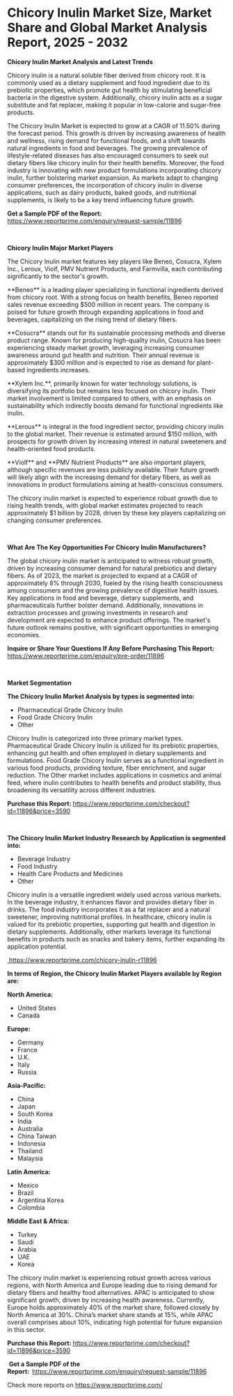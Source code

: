 <p><h1>Chicory Inulin Market Size, Market Share and Global Market Analysis Report, 2025 - 2032</h1></p><p><strong>Chicory Inulin Market Analysis and Latest Trends</strong></p>
<p><p>Chicory inulin is a natural soluble fiber derived from chicory root. It is commonly used as a dietary supplement and food ingredient due to its prebiotic properties, which promote gut health by stimulating beneficial bacteria in the digestive system. Additionally, chicory inulin acts as a sugar substitute and fat replacer, making it popular in low-calorie and sugar-free products. </p><p>The Chicory Inulin Market is expected to grow at a CAGR of 11.50% during the forecast period. This growth is driven by increasing awareness of health and wellness, rising demand for functional foods, and a shift towards natural ingredients in food and beverages. The growing prevalence of lifestyle-related diseases has also encouraged consumers to seek out dietary fibers like chicory inulin for their health benefits. Moreover, the food industry is innovating with new product formulations incorporating chicory inulin, further bolstering market expansion. As markets adapt to changing consumer preferences, the incorporation of chicory inulin in diverse applications, such as dairy products, baked goods, and nutritional supplements, is likely to be a key trend influencing future growth.</p></p>
<p><strong>Get a Sample PDF of the Report:&nbsp;</strong> <a href="https://www.reportprime.com/enquiry/request-sample/11896?utm_campaign=2334&utm_medium=2&utm_source=Github&utm_content=ia&utm_term=17032025&utm_id=chicory-inulin">https://www.reportprime.com/enquiry/request-sample/11896</a></p>
<p>&nbsp;</p>
<p><strong>Chicory Inulin Major Market Players</strong></p>
<p><p>The Chicory Inulin market features key players like Beneo, Cosucra, Xylem Inc., Leroux, Violf, PMV Nutrient Products, and Farmvilla, each contributing significantly to the sector's growth.</p><p>**Beneo** is a leading player specializing in functional ingredients derived from chicory root. With a strong focus on health benefits, Beneo reported sales revenue exceeding $500 million in recent years. The company is poised for future growth through expanding applications in food and beverages, capitalizing on the rising trend of dietary fibers.</p><p>**Cosucra** stands out for its sustainable processing methods and diverse product range. Known for producing high-quality inulin, Cosucra has been experiencing steady market growth, leveraging increasing consumer awareness around gut health and nutrition. Their annual revenue is approximately $300 million and is expected to rise as demand for plant-based ingredients increases.</p><p>**Xylem Inc.**, primarily known for water technology solutions, is diversifying its portfolio but remains less focused on chicory inulin. Their market involvement is limited compared to others, with an emphasis on sustainability which indirectly boosts demand for functional ingredients like inulin.</p><p>**Leroux** is integral in the food ingredient sector, providing chicory inulin to the global market. Their revenue is estimated around $150 million, with prospects for growth driven by increasing interest in natural sweeteners and health-oriented food products.</p><p>**Violf** and **PMV Nutrient Products** are also important players, although specific revenues are less publicly available. Their future growth will likely align with the increasing demand for dietary fibers, as well as innovations in product formulations aiming at health-conscious consumers.</p><p>The chicory inulin market is expected to experience robust growth due to rising health trends, with global market estimates projected to reach approximately $1 billion by 2028, driven by these key players capitalizing on changing consumer preferences.</p></p>
<p>&nbsp;</p>
<p><strong>What Are The Key Opportunities For Chicory Inulin Manufacturers?</strong></p>
<p><p>The global chicory inulin market is anticipated to witness robust growth, driven by increasing consumer demand for natural prebiotics and dietary fibers. As of 2023, the market is projected to expand at a CAGR of approximately 8% through 2030, fueled by the rising health consciousness among consumers and the growing prevalence of digestive health issues. Key applications in food and beverage, dietary supplements, and pharmaceuticals further bolster demand. Additionally, innovations in extraction processes and growing investments in research and development are expected to enhance product offerings. The market's future outlook remains positive, with significant opportunities in emerging economies.</p></p>
<p><strong>Inquire or Share Your Questions If Any Before Purchasing This Report:</strong> <a href="https://www.reportprime.com/enquiry/pre-order/11896?utm_campaign=2334&utm_medium=2&utm_source=Github&utm_content=ia&utm_term=17032025&utm_id=chicory-inulin">https://www.reportprime.com/enquiry/pre-order/11896</a></p>
<p>&nbsp;</p>
<p><strong>Market Segmentation</strong></p>
<p><strong>The Chicory Inulin Market Analysis by types is segmented into:</strong></p>
<p><ul><li>Pharmaceutical Grade Chicory Inulin</li><li>Food Grade Chicory Inulin</li><li>Other</li></ul></p>
<p><p>Chicory Inulin is categorized into three primary market types. Pharmaceutical Grade Chicory Inulin is utilized for its prebiotic properties, enhancing gut health and often employed in dietary supplements and formulations. Food Grade Chicory Inulin serves as a functional ingredient in various food products, providing texture, fiber enrichment, and sugar reduction. The Other market includes applications in cosmetics and animal feed, where inulin contributes to health benefits and product stability, thus broadening its versatility across different industries.</p></p>
<p><strong>Purchase this Report:&nbsp;</strong><a href="https://www.reportprime.com/checkout?id=11896&price=3590&utm_campaign=2334&utm_medium=2&utm_source=Github&utm_content=ia&utm_term=17032025&utm_id=chicory-inulin">https://www.reportprime.com/checkout?id=11896&price=3590</a></p>
<p>&nbsp;</p>
<p><strong>The Chicory Inulin Market Industry Research by Application is segmented into:</strong></p>
<p><ul><li>Beverage Industry</li><li>Food Industry</li><li>Health Care Products and Medicines</li><li>Other</li></ul></p>
<p><p>Chicory inulin is a versatile ingredient widely used across various markets. In the beverage industry, it enhances flavor and provides dietary fiber in drinks. The food industry incorporates it as a fat replacer and a natural sweetener, improving nutritional profiles. In healthcare, chicory inulin is valued for its prebiotic properties, supporting gut health and digestion in dietary supplements. Additionally, other markets leverage its functional benefits in products such as snacks and bakery items, further expanding its application potential.</p></p>
<p><a href="https://www.reportprime.com/chicory-inulin-r11896?utm_campaign=2334&utm_medium=2&utm_source=Github&utm_content=ia&utm_term=17032025&utm_id=chicory-inulin">&nbsp;https://www.reportprime.com/chicory-inulin-r11896</a></p>
<p><strong>In terms of Region, the Chicory Inulin Market Players available by Region are:</strong></p>
<p>
    <p> <strong> North America: </strong>
        <ul>
            <li>United States</li>
            <li>Canada</li>
        </ul>
        </p> 
    <p> <strong> Europe: </strong>
        <ul>
            <li>Germany</li>
            <li>France</li>
            <li>U.K.</li>
            <li>Italy</li>
            <li>Russia</li>
        </ul>
        </p> 
    <p> <strong> Asia-Pacific: </strong>
        <ul>
            <li>China</li>
            <li>Japan</li>
            <li>South Korea</li>
            <li>India</li>
            <li>Australia</li>
            <li>China Taiwan</li>
            <li>Indonesia</li>
            <li>Thailand</li>
            <li>Malaysia</li>
        </ul>
        </p> 
    <p> <strong> Latin America: </strong>
        <ul>
            <li>Mexico</li>
            <li>Brazil</li>
            <li>Argentina Korea</li>
            <li>Colombia</li>
        </ul>
        </p> 
    <p> <strong> Middle East & Africa: </strong>
        <ul>
            <li>Turkey</li>
            <li>Saudi</li>
            <li>Arabia</li>
            <li>UAE</li>
            <li>Korea</li>
        </ul>
    </p>
    </p>
<p><p>The chicory inulin market is experiencing robust growth across various regions, with North America and Europe leading due to rising demand for dietary fibers and healthy food alternatives. APAC is anticipated to show significant growth, driven by increasing health awareness. Currently, Europe holds approximately 40% of the market share, followed closely by North America at 30%. China’s market share stands at 15%, while APAC overall comprises about 10%, indicating high potential for future expansion in this sector.</p></p>
<p><strong>Purchase this Report: </strong><a href="https://www.reportprime.com/checkout?id=11896&price=3590&utm_campaign=2334&utm_medium=2&utm_source=Github&utm_content=ia&utm_term=17032025&utm_id=chicory-inulin">https://www.reportprime.com/checkout?id=11896&price=3590</a></p>
<p>&nbsp;<strong>Get a Sample PDF of the Report:&nbsp;&nbsp;</strong><a href="https://www.reportprime.com/enquiry/request-sample/11896?utm_campaign=2334&utm_medium=2&utm_source=Github&utm_content=ia&utm_term=17032025&utm_id=chicory-inulin">https://www.reportprime.com/enquiry/request-sample/11896</a></p>
<p><strong></strong></p>
<p>Check more reports on <a href="https://www.reportprime.com/?utm_campaign=2334&utm_medium=2&utm_source=Github&utm_content=ia&utm_term=17032025&utm_id=chicory-inulin">https://www.reportprime.com/</a></p>